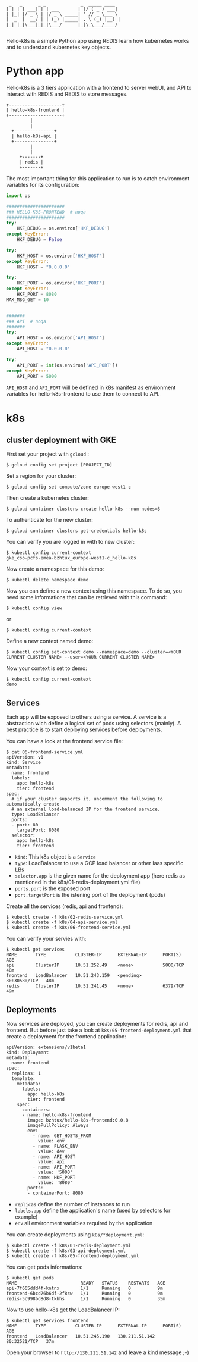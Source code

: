 ```
 _   _      _ _             _  _____ ____  
| | | | ___| | | ___       | |/ ( _ ) ___| 
| |_| |/ _ \ | |/ _ \ _____| ' // _ \___ \ 
|  _  |  __/ | | (_) |_____| . \ (_) |__) |
|_| |_|\___|_|_|\___/      |_|\_\___/____/ 
                                           
```

Hello-k8s is a simple Python app using REDIS learn how kubernetes works and to understand kubernetes key objects.

# Python app

Hello-k8s is a 3 tiers application with a frontend to server webUI, and API to interact with REDIS and REDIS to store messages.

```shell
+--------------------+
| hello-k8s-frontend |
+--------------------+
		 |
	  	 |
  +---------------+
  | hello-k8s-api |
  +---------------+
		 |
		 |
     +-------+
     | redis |
     +-------+
```

The most important thing for this application to run is to catch environment variables for its configuration:

```python
import os

######################
### HELLO-K8S-FRONTEND  # noqa
######################
try:
    HKF_DEBUG = os.environ['HKF_DEBUG']
except KeyError:
    HKF_DEBUG = False

try:
    HKF_HOST = os.environ['HKF_HOST']
except KeyError:
    HKF_HOST = "0.0.0.0"

try:
    HKF_PORT = os.environ['HKF_PORT']
except KeyError:
    HKF_PORT = 8080
MAX_MSG_GET = 10


#######
### API  # noqa
#######
try:
    API_HOST = os.environ['API_HOST']
except KeyError:
    API_HOST = "0.0.0.0"

try:
    API_PORT = int(os.environ['API_PORT'])
except KeyError:
    API_PORT = 5000
```

`API_HOST` and `API_PORT` will be defined in k8s manifest as environment variables for hello-k8s-frontend to use them to connect to API.

# k8s

## cluster deployment with GKE

First set your project with `gcloud` :

```shell
$ gcloud config set project [PROJECT_ID]
```

Set a region for your cluster:

```shell
$ gcloud config set compute/zone europe-west1-c
```

Then create a kubernetes cluster:

```shell
$ gcloud container clusters create hello-k8s --num-nodes=3
```

To authenticate for the new cluster:

```shell
$ gcloud container clusters get-credentials hello-k8s
```

You can verify you are logged in with to new cluster:

```shell
$ kubectl config current-context
gke_cso-pcfs-emea-bzhtux_europe-west1-c_hello-k8s
```

Now create a namespace for this demo:

```shell
$ kubectl delete namespace demo
```

Now you can define a new context using this namespace. To do so, you need some informations that can be retrieved with this command:

```shell
$ kubectl config view
```

or 

```shell
$ kubectl config current-context
```

Define a new context named demo:

```shell
$ kubectl config set-context demo --namespace=demo --cluster=<YOUR CURRENT CLUSTER NAME> --user=<YOUR CURRENT CLUSTER NAME>
```

Now your context is set to demo:

```shell
$ kubectl config current-context
demo
```


## Services

Each app will be exposed to others using a service. A service is a abstraction wich define  a logical set of pods using selectors (mainly). A best practice is to start deploying services before deployments.

You can have a look at the frontend service file:

```shell
$ cat 06-frontend-service.yml
apiVersion: v1
kind: Service
metadata:
  name: frontend
  labels:
    app: hello-k8s
    tier: frontend
spec:
  # if your cluster supports it, uncomment the following to automatically create
  # an external load-balanced IP for the frontend service.
  type: LoadBalancer
  ports:
  - port: 80
    targetPort: 8080
  selector:
    app: hello-k8s
    tier: frontend
```

 * `kind`: This k8s object is a `Service`
 * `type`:  LoadBalancer to use a GCP load balancer or other Iaas specific LBs
 * `selector.app` is the given name for the deployment app (here redis as mentioned in the k8s/01-redis-deployment.yml file)
 * `ports.port` is the exposed port
 * `port.targetPort` is the istening port of the deployment (pods)

Create all the services (redis, api and frontend): 

```shell
$ kubectl create -f k8s/02-redis-service.yml
$ kubectl create -f k8s/04-api-service.yml
$ kubectl create -f k8s/06-frontend-service.yml
```

You can verify your servies with:

```shell
$ kubectl get services
NAME       TYPE           CLUSTER-IP      EXTERNAL-IP      PORT(S)        AGE
api        ClusterIP      10.51.252.49    <none>           5000/TCP       48m
frontend   LoadBalancer   10.51.243.159   <pending>        80:30580/TCP   48m
redis      ClusterIP      10.51.241.45    <none>           6379/TCP       49m
```


## Deployments

Now services are deployed, you can create deployments for redis, api and frontend. But before just take a look at `k8s/05-frontend-deployment.yml` that create a deployment for the frontend application:

```shell
apiVersion: extensions/v1beta1
kind: Deployment
metadata:
  name: frontend
spec:
  replicas: 1
  template:
    metadata:
      labels:
        app: hello-k8s
        tier: frontend
    spec:
      containers:
      - name: hello-k8s-frontend
        image: bzhtux/hello-k8s-frontend:0.0.8
        imagePullPolicy: Always
        env:
          - name: GET_HOSTS_FROM
            value: env
          - name: FLASK_ENV
            value: dev
          - name: API_HOST
            value: api
          - name: API_PORT
            value: '5000'
          - name: HKF_PORT
            value: '8080'
        ports:
        - containerPort: 8080
```

 * `replicas` define the number of instances to run
 * `labels.app` define the application's name (used by selectors for example)
 * `env` all environment variables required by the application

You can create deployments using `k8s/*deployment.yml`:

```shell
$ kubectl create -f k8s/01-redis-deployment.yml
$ kubectl create -f k8s/03-api-deployment.yml
$ kubectl create -f k8s/05-frontend-deployment.yml
```

You can get pods informations:

```shell
$ kubectl get pods
NAME                        READY   STATUS    RESTARTS   AGE
api-7f665ddd4f-kntnx        1/1     Running   0          9m
frontend-6bcd76b6df-2f8sw   1/1     Running   0          9m
redis-5c998bd8d8-tkhhs      1/1     Running   0          35m
```

Now to use hello-k8s get the LoadBalancer IP:

```shell
$ kubectl get services frontend
NAME       TYPE           CLUSTER-IP      EXTERNAL-IP      PORT(S)        AGE
frontend   LoadBalancer   10.51.245.190   130.211.51.142   80:32521/TCP   37m
```

Open your browser to `http://130.211.51.142` and leave a kind message ;-)